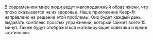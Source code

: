 В современном мире люди ведут малоподвижный образ жизни, что плохо сказывается на их здоровье. Наше приложение Keep-fit направлено
на решение этой проблемы. Оно будет каждый день выдавать комплекс простых упражнений, который займет всего 15 минут. Также будут 
отображаться мотивирующие советики и яркие картиночки.
